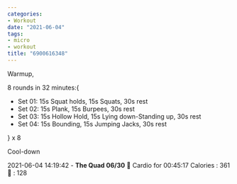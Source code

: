 ```yaml
---
categories:
- Workout
date: "2021-06-04"
tags:
- micro
- workout
title: "6900616348"
---
```


Warmup,

8 rounds in 32 minutes:{

- Set 01: 15s Squat holds, 15s Squats, 30s rest
- Set 02: 15s Plank, 15s Burpees, 30s rest
- Set 03: 15s Hollow Hold, 15s Lying down-Standing up, 30s rest
- Set 04: 15s Bounding, 15s Jumping Jacks, 30s rest

} x 8

Cool-down

2021-06-04 14:19:42 - **The Quad 06/30** 🤸 Cardio for 00:45:17 Calories : 361 💓 : 128
